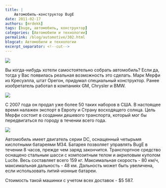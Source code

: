 ```yaml
---
title: |
    Автомобиль-конструктор BugE
date: 2011-02-17
authors: [mrdekk]
tags: [buge, автомобиль, конструктор]
categories: [Автомобили и технологии]
permalink: /blog/automotive/302.html
blogcat: Автомобили и технологии
excerpt_separator: <!--cut-->
---
```



![](http://itw66.ru/uploads/images/00/00/01/2011/02/17/9301d5.jpg)


Вы когда-нибудь хотели самостоятельно собрать автомобиль? Если да, тогда у Вас появилась реальная возможность это сделать. Марк Мерфи из Кресуэлла, штат Орегон, придумал специальный конструктор. Ранее изобретатель работал в компаниях GM, Chrysler и BMW. 


<!--cut-->



![](http://itw66.ru/uploads/images/00/00/01/2011/02/17/45d675.jpg)


C 2007 года он продал уже более 50 таких наборов в США. В настоящее время налажен экспорт в Европу и Страну восходящего солнца. Цель Мерфи состоит в создании дешевого транспорта, который мог бы передвигаться по городу в течении всего года. 


![](http://itw66.ru/uploads/images/00/00/01/2011/02/17/147f27.jpg)


Автомобиль имеет двигатель серии DC, оснащенный четырьмя кислотными батареями М34. Батарея позволяет управлять BugE в течении 8 часов, прежде чем заряд закончится. Транспортное средство оснащено стальным шасси с композитным телом и акриловым куполом Lucite. Весь составляет всего 159 кг. Максимальная скорость - 80 км/ч, максимальная дальность - 48 км. Дальность может быть увеличена, если использовать литий-ионные батареи.

Стоимость такой машинки с учетом всех доставок - $5 587.
